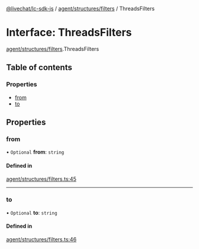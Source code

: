 [@livechat/lc-sdk-js](../README.md) / [agent/structures/filters](../modules/agent_structures_filters.md) / ThreadsFilters

# Interface: ThreadsFilters

[agent/structures/filters](../modules/agent_structures_filters.md).ThreadsFilters

## Table of contents

### Properties

- [from](agent_structures_filters.ThreadsFilters.md#from)
- [to](agent_structures_filters.ThreadsFilters.md#to)

## Properties

### from

• `Optional` **from**: `string`

#### Defined in

[agent/structures/filters.ts:45](https://github.com/livechat/lc-sdk-js/blob/a63b0a6/src/agent/structures/filters.ts#L45)

___

### to

• `Optional` **to**: `string`

#### Defined in

[agent/structures/filters.ts:46](https://github.com/livechat/lc-sdk-js/blob/a63b0a6/src/agent/structures/filters.ts#L46)

